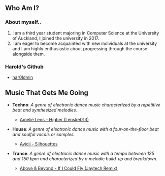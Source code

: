 ## Who Am I?
### About myself..
1. I am a third year student majoring in Computer Science at the University of Auckland, I joined the university in 2017.
2. I am eager to become acquainted with new individuals at the university and I am highly enthusiastic about progressing through the course alongside them.

### Harold's Github
+ [har0ldmin](https://github.com/har0ldmin)


## Music That Gets Me Going

- **Techno**: *A genre of electronic dance music characterized by a repetitive beat and synthesized melodies.*
  - [Amelie Lens - Higher (Lenske013)](https://www.youtube.com/watch?v=SmVoQ0jGEvM)
  
- **House**: *A genre of electronic dance music with a four-on-the-floor beat and soulful vocals or samples.*
  - [Avicii - Silhouettes](https://www.youtube.com/watch?v=7J1R9XEcHvQ&list=RDGMEMYH9CUrFO7CfLJpaD7UR85w&index=2)

- **Trance**: *A genre of electronic dance music with a tempo between 125 and 150 bpm and characterized by a melodic build-up and breakdown.*
  - [Above & Beyond - If I Could Fly (Jaytech Remix)](https://www.youtube.com/watch?v=qqXMgwJ3AsE)

